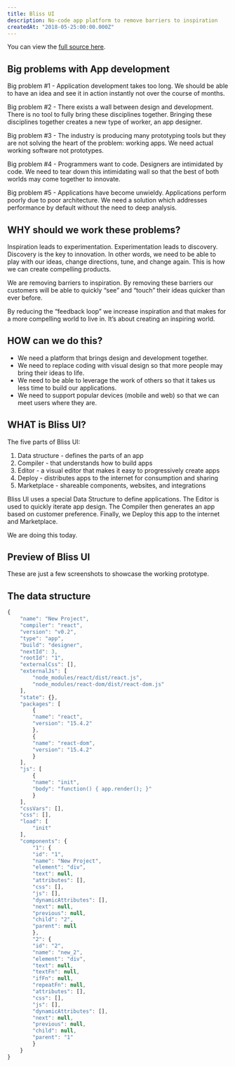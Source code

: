 ```yaml
---
title: Bliss UI
description: No-code app platform to remove barriers to inspiration
createdAt: "2018-05-25:00:00.000Z"
---
```


You can view the [full source here](https://github.com/buwilliams/bliss-0.2).

## Big problems with App development

Big problem #1 - Application development takes too long. We should be able to have an idea and see it in action instantly not over the course of months.

Big problem #2 - There exists a wall between design and development. There is no tool to fully bring these disciplines together. Bringing these disciplines together creates a new type of worker, an app designer.

Big problem #3 - The industry is producing many prototyping tools but they are not solving the heart of the problem: working apps. We need actual working software not prototypes.

Big problem #4 - Programmers want to code. Designers are intimidated by code. We need to tear down this intimidating wall so that the best of both worlds may come together to innovate.

Big problem #5 - Applications have become unwieldy. Applications perform poorly due to poor architecture. We need a solution which addresses performance by default without the need to deep analysis.

## WHY should we work these problems?

Inspiration leads to experimentation. Experimentation leads to discovery. Discovery is the key to innovation. In other words, we need to be able to play with our ideas, change directions, tune, and change again. This is how we can create compelling products.

We are removing barriers to inspiration. By removing these barriers our customers will be able to quickly “see” and “touch” their ideas quicker than ever before.

By reducing the “feedback loop” we increase inspiration and that makes for a more compelling world to live in. It’s about creating an inspiring world.

## HOW can we do this?

- We need a platform that brings design and development together.
- We need to replace coding with visual design so that more people may bring their ideas to life.
- We need to be able to leverage the work of others so that it takes us less time to build our applications.
- We need to support popular devices (mobile and web) so that we can meet users where they are.

## WHAT is Bliss UI?

The five parts of Bliss UI:

1. Data structure - defines the parts of an app
2. Compiler - that understands how to build apps
3. Editor - a visual editor that makes it easy to progressively create apps
4. Deploy - distributes apps to the internet for consumption and sharing
5. Marketplace - shareable components, websites, and integrations

Bliss UI uses a special Data Structure to define applications. The Editor is used to quickly iterate app design. The Compiler then generates an app based on customer preference. Finally, we Deploy this app to the internet and Marketplace.

We are doing this today.

## Preview of Bliss UI

<bliss-slideshow></bliss-slideshow>

These are just a few screenshots to showcase the working prototype.

## The data structure

```javascript
{
    "name": "New Project",
    "compiler": "react",
    "version": "v0.2",
    "type": "app",
    "build": "designer",
    "nextId": 3,
    "rootId": "1",
    "externalCss": [],
    "externalJs": [
        "node_modules/react/dist/react.js",
        "node_modules/react-dom/dist/react-dom.js"
    ],
    "state": {},
    "packages": [
        {
        "name": "react",
        "version": "15.4.2"
        },
        {
        "name": "react-dom",
        "version": "15.4.2"
        }
    ],
    "js": [
        {
        "name": "init",
        "body": "function() { app.render(); }"
        }
    ],
    "cssVars": [],
    "css": [],
    "load": [
        "init"
    ],
    "components": {
        "1": {
        "id": "1",
        "name": "New Project",
        "element": "div",
        "text": null,
        "attributes": [],
        "css": [],
        "js": [],
        "dynamicAttributes": [],
        "next": null,
        "previous": null,
        "child": "2",
        "parent": null
        },
        "2": {
        "id": "2",
        "name": "new_2",
        "element": "div",
        "text": null,
        "textFn": null,
        "ifFn": null,
        "repeatFn": null,
        "attributes": [],
        "css": [],
        "js": [],
        "dynamicAttributes": [],
        "next": null,
        "previous": null,
        "child": null,
        "parent": "1"
        }
    }
}
```